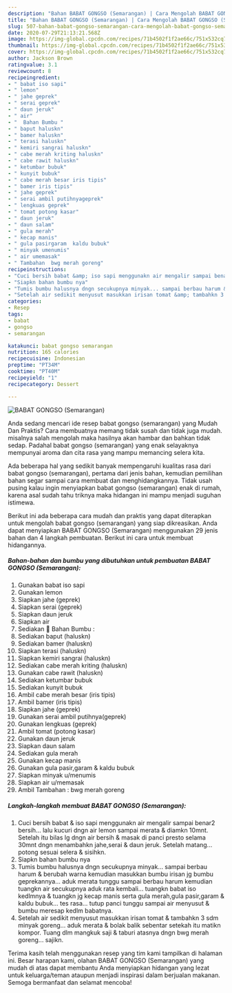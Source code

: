```yaml
---
description: "Bahan BABAT GONGSO (Semarangan) | Cara Mengolah BABAT GONGSO (Semarangan) Yang Mudah Dan Praktis"
title: "Bahan BABAT GONGSO (Semarangan) | Cara Mengolah BABAT GONGSO (Semarangan) Yang Mudah Dan Praktis"
slug: 507-bahan-babat-gongso-semarangan-cara-mengolah-babat-gongso-semarangan-yang-mudah-dan-praktis
date: 2020-07-29T21:13:21.568Z
image: https://img-global.cpcdn.com/recipes/71b4502f1f2ae66c/751x532cq70/babat-gongso-semarangan-foto-resep-utama.jpg
thumbnail: https://img-global.cpcdn.com/recipes/71b4502f1f2ae66c/751x532cq70/babat-gongso-semarangan-foto-resep-utama.jpg
cover: https://img-global.cpcdn.com/recipes/71b4502f1f2ae66c/751x532cq70/babat-gongso-semarangan-foto-resep-utama.jpg
author: Jackson Brown
ratingvalue: 3.1
reviewcount: 8
recipeingredient:
- " babat iso sapi"
- " lemon"
- " jahe geprek"
- " serai geprek"
- " daun jeruk"
- " air"
- "  Bahan Bumbu "
- " baput haluskn"
- " bamer haluskn"
- " terasi haluskn"
- " kemiri sangrai haluskn"
- " cabe merah kriting haluskn"
- " cabe rawit haluskn"
- " ketumbar bubuk"
- " kunyit bubuk"
- " cabe merah besar iris tipis"
- " bamer iris tipis"
- " jahe geprek"
- " serai ambil putihnyageprek"
- " lengkuas geprek"
- " tomat potong kasar"
- " daun jeruk"
- " daun salam"
- " gula merah"
- " kecap manis"
- " gula pasirgaram  kaldu bubuk"
- " minyak umenumis"
- " air umemasak"
- " Tambahan  bwg merah goreng"
recipeinstructions:
- "Cuci bersih babat &amp; iso sapi menggunakn air mengalir sampai benar2 bersih... lalu kucuri dngn air lemon sampai merata &amp; diamkn 10mnt. Setelah itu bilas lg dngn air bersih &amp; masak di panci presto selama 30mnt dngn menambahkn jahe,serai &amp; daun jeruk. Setelah matang... potong sesuai selera &amp; sisihkn."
- "Siapkn bahan bumbu nya"
- "Tumis bumbu halusnya dngn secukupnya minyak... sampai berbau harum &amp; berubah warna kemudian masukkan bumbu irisan jg bumbu geprekannya... aduk merata tunggu sampai berbau harum kemudian tuangkn air secukupnya aduk rata kembali... tuangkn babat iso kedlmnya &amp; tuangkn jg kecap manis serta gula merah,gula pasir,garam &amp; kaldu bubuk... tes rasa... tutup panci tunggu sampai air menyusut &amp; bumbu meresap kedlm babatnya."
- "Setelah air sedikit menyusut masukkan irisan tomat &amp; tambahkn 3 sdm minyak goreng... aduk merata &amp; bolak balik sebentar setekah itu matikn kompor. Tuang dlm mangkuk saji &amp; taburi atasnya dngn bwg merah goreng... sajikn."
categories:
- Resep
tags:
- babat
- gongso
- semarangan

katakunci: babat gongso semarangan 
nutrition: 165 calories
recipecuisine: Indonesian
preptime: "PT34M"
cooktime: "PT40M"
recipeyield: "1"
recipecategory: Dessert

---
```



![BABAT GONGSO (Semarangan)](https://img-global.cpcdn.com/recipes/71b4502f1f2ae66c/751x532cq70/babat-gongso-semarangan-foto-resep-utama.jpg)

Anda sedang mencari ide resep babat gongso (semarangan) yang Mudah Dan Praktis? Cara membuatnya memang tidak susah dan tidak juga mudah. misalnya salah mengolah maka hasilnya akan hambar dan bahkan tidak sedap. Padahal babat gongso (semarangan) yang enak selayaknya mempunyai aroma dan cita rasa yang mampu memancing selera kita.



Ada beberapa hal yang sedikit banyak mempengaruhi kualitas rasa dari babat gongso (semarangan), pertama dari jenis bahan, kemudian pemilihan bahan segar sampai cara membuat dan menghidangkannya. Tidak usah pusing kalau ingin menyiapkan babat gongso (semarangan) enak di rumah, karena asal sudah tahu triknya maka hidangan ini mampu menjadi suguhan istimewa.


Berikut ini ada beberapa cara mudah dan praktis yang dapat diterapkan untuk mengolah babat gongso (semarangan) yang siap dikreasikan. Anda dapat menyiapkan BABAT GONGSO (Semarangan) menggunakan 29 jenis bahan dan 4 langkah pembuatan. Berikut ini cara untuk membuat hidangannya.

<!--inarticleads1-->

##### Bahan-bahan dan bumbu yang dibutuhkan untuk pembuatan BABAT GONGSO (Semarangan):

1. Gunakan  babat iso sapi
1. Gunakan  lemon
1. Siapkan  jahe (geprek)
1. Siapkan  serai (geprek)
1. Siapkan  daun jeruk
1. Siapkan  air
1. Sediakan  🦁 Bahan Bumbu :
1. Sediakan  baput (haluskn)
1. Sediakan  bamer (haluskn)
1. Siapkan  terasi (haluskn)
1. Siapkan  kemiri sangrai (haluskn)
1. Sediakan  cabe merah kriting (haluskn)
1. Gunakan  cabe rawit (haluskn)
1. Sediakan  ketumbar bubuk
1. Sediakan  kunyit bubuk
1. Ambil  cabe merah besar (iris tipis)
1. Ambil  bamer (iris tipis)
1. Siapkan  jahe (geprek)
1. Gunakan  serai ambil putihnya(geprek)
1. Gunakan  lengkuas (geprek)
1. Ambil  tomat (potong kasar)
1. Gunakan  daun jeruk
1. Siapkan  daun salam
1. Sediakan  gula merah
1. Gunakan  kecap manis
1. Gunakan  gula pasir,garam &amp; kaldu bubuk
1. Siapkan  minyak u/menumis
1. Siapkan  air u/memasak
1. Ambil  Tambahan : bwg merah goreng




<!--inarticleads2-->

##### Langkah-langkah membuat BABAT GONGSO (Semarangan):

1. Cuci bersih babat &amp; iso sapi menggunakn air mengalir sampai benar2 bersih... lalu kucuri dngn air lemon sampai merata &amp; diamkn 10mnt. Setelah itu bilas lg dngn air bersih &amp; masak di panci presto selama 30mnt dngn menambahkn jahe,serai &amp; daun jeruk. Setelah matang... potong sesuai selera &amp; sisihkn.
1. Siapkn bahan bumbu nya
1. Tumis bumbu halusnya dngn secukupnya minyak... sampai berbau harum &amp; berubah warna kemudian masukkan bumbu irisan jg bumbu geprekannya... aduk merata tunggu sampai berbau harum kemudian tuangkn air secukupnya aduk rata kembali... tuangkn babat iso kedlmnya &amp; tuangkn jg kecap manis serta gula merah,gula pasir,garam &amp; kaldu bubuk... tes rasa... tutup panci tunggu sampai air menyusut &amp; bumbu meresap kedlm babatnya.
1. Setelah air sedikit menyusut masukkan irisan tomat &amp; tambahkn 3 sdm minyak goreng... aduk merata &amp; bolak balik sebentar setekah itu matikn kompor. Tuang dlm mangkuk saji &amp; taburi atasnya dngn bwg merah goreng... sajikn.




Terima kasih telah menggunakan resep yang tim kami tampilkan di halaman ini. Besar harapan kami, olahan BABAT GONGSO (Semarangan) yang mudah di atas dapat membantu Anda menyiapkan hidangan yang lezat untuk keluarga/teman ataupun menjadi inspirasi dalam berjualan makanan. Semoga bermanfaat dan selamat mencoba!
